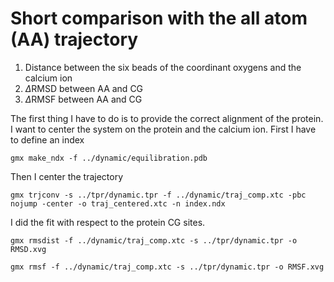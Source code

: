 
# Short comparison with the all atom (AA) trajectory

1. Distance between the six beads of the coordinant oxygens and the calcium ion
2. $\Delta$RMSD between AA and CG 
3. $\Delta$RMSF between AA and CG 


The first thing I have to do is to provide the correct alignment of the protein. I want to center the system on the protein and the calcium ion. First I have to define an index 
```
gmx make_ndx -f ../dynamic/equilibration.pdb
```
Then I center the trajectory 
```
gmx trjconv -s ../tpr/dynamic.tpr -f ../dynamic/traj_comp.xtc -pbc nojump -center -o traj_centered.xtc -n index.ndx
```
I did the fit with respect to the protein CG sites. 

```
gmx rmsdist -f ../dynamic/traj_comp.xtc -s ../tpr/dynamic.tpr -o RMSD.xvg
```

```
gmx rmsf -f ../dynamic/traj_comp.xtc -s ../tpr/dynamic.tpr -o RMSF.xvg
```




